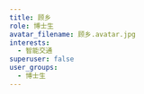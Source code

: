 ```yaml
---
title: 顾乡
role: 博士生
avatar_filename: 顾乡.avatar.jpg
interests:
  - 智能交通
superuser: false
user_groups:
  - 博士生
---
```

